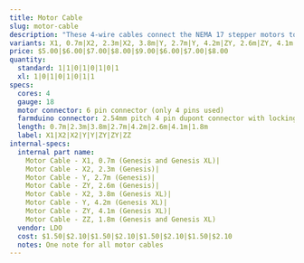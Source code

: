 ```yaml
---
title: Motor Cable
slug: motor-cable
description: "These 4-wire cables connect the NEMA 17 stepper motors to the Farmduino. There are multiple variants based on the axis and the cable length."
variants: X1, 0.7m|X2, 2.3m|X2, 3.8m|Y, 2.7m|Y, 4.2m|ZY, 2.6m|ZY, 4.1m|ZZ, 1.8m
price: $5.00|$6.00|$7.00|$8.00|$9.00|$6.00|$7.00|$8.00
quantity:
  standard: 1|1|0|1|0|1|0|1
  xl: 1|0|1|0|1|0|1|1
specs:
  cores: 4
  gauge: 18
  motor connector: 6 pin connector (only 4 pins used)
  farmduino connector: 2.54mm pitch 4 pin dupont connector with locking tab
  length: 0.7m|2.3m|3.8m|2.7m|4.2m|2.6m|4.1m|1.8m
  label: X1|X2|X2|Y|Y|ZY|ZY|ZZ
internal-specs:
  internal part name:
    Motor Cable - X1, 0.7m (Genesis and Genesis XL)|
    Motor Cable - X2, 2.3m (Genesis)|
    Motor Cable - Y, 2.7m (Genesis)|
    Motor Cable - ZY, 2.6m (Genesis)|
    Motor Cable - X2, 3.8m (Genesis XL)|
    Motor Cable - Y, 4.2m (Genesis XL)|
    Motor Cable - ZY, 4.1m (Genesis XL)|
    Motor Cable - ZZ, 1.8m (Genesis and Genesis XL)
  vendor: LDO
  cost: $1.50|$2.10|$1.50|$2.10|$1.50|$2.10|$1.50|$2.10
  notes: One note for all motor cables
---
```

